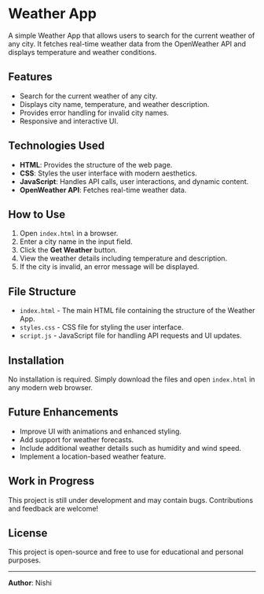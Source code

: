 # Weather App

A simple Weather App that allows users to search for the current weather of any city. It fetches real-time weather data from the OpenWeather API and displays temperature and weather conditions.

## Features
- Search for the current weather of any city.
- Displays city name, temperature, and weather description.
- Provides error handling for invalid city names.
- Responsive and interactive UI.

## Technologies Used
- **HTML**: Provides the structure of the web page.
- **CSS**: Styles the user interface with modern aesthetics.
- **JavaScript**: Handles API calls, user interactions, and dynamic content.
- **OpenWeather API**: Fetches real-time weather data.

## How to Use
1. Open `index.html` in a browser.
2. Enter a city name in the input field.
3. Click the **Get Weather** button.
4. View the weather details including temperature and description.
5. If the city is invalid, an error message will be displayed.

## File Structure
- `index.html` - The main HTML file containing the structure of the Weather App.
- `styles.css` - CSS file for styling the user interface.
- `script.js` - JavaScript file for handling API requests and UI updates.

## Installation
No installation is required. Simply download the files and open `index.html` in any modern web browser.

## Future Enhancements
- Improve UI with animations and enhanced styling.
- Add support for weather forecasts.
- Include additional weather details such as humidity and wind speed.
- Implement a location-based weather feature.

## Work in Progress
This project is still under development and may contain bugs. Contributions and feedback are welcome!

## License
This project is open-source and free to use for educational and personal purposes.

---
**Author**: Nishi

